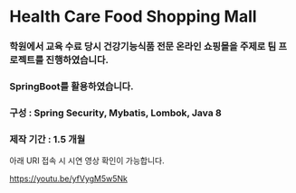 # Health Care Food Shopping Mall

### 학원에서 교육 수료 당시 건강기능식품 전문 온라인 쇼핑몰을 주제로 팀 프로젝트를 진행하였습니다.
### SpringBoot를 활용하였습니다.
### 구성 : Spring Security, Mybatis, Lombok, Java 8
### 제작 기간 : 1.5 개월

아래 URI 접속 시 시연 영상 확인이 가능합니다.

https://youtu.be/yfVygM5w5Nk
